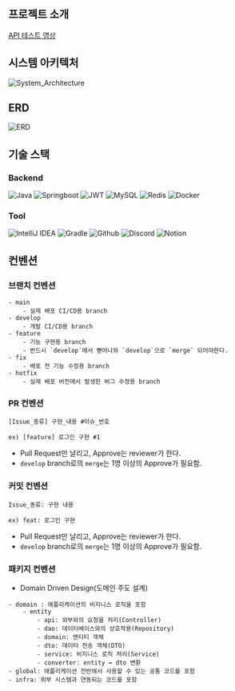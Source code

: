 ## 프로젝트 소개
[API 테스트 영상](https://www.youtube.com/watch?v=Y6SClkNVSwo)

## 시스템 아키텍처
![System_Architecture](https://github.com/user-attachments/assets/bd4cbdd5-3560-42d2-8f76-0dedbb629f1a)

## ERD
![ERD](https://github.com/user-attachments/assets/b9c5ce7c-0f74-4347-bcae-fb721e20679c)

## 기술 스택
### Backend
![Java](https://img.shields.io/badge/java-007396?style=for-the-badge&logo=java&logoColor=white)
![Springboot](https://img.shields.io/badge/springboot-6DB33F?style=for-the-badge&logo=springboot&logoColor=white)
![JWT](https://img.shields.io/badge/jwt-000000?style=for-the-badge&logo=jsonwebtokens&logoColor=white)
![MySQL](https://img.shields.io/badge/mysql-4479A1?style=for-the-badge&logo=mysql&logoColor=white)
![Redis](https://img.shields.io/badge/redis-FF4438?style=for-the-badge&logo=redis&logoColor=white)
![Docker](https://img.shields.io/badge/docker-2496ED?style=for-the-badge&logo=docker&logoColor=white)

### Tool
![IntelliJ IDEA](https://img.shields.io/badge/intellijidea-000000?style=for-the-badge&logo=intellijidea&logoColor=white)
![Gradle](https://img.shields.io/badge/gradle-02303A?style=for-the-badge&logo=gradle&logoColor=white)
![Github](https://img.shields.io/badge/github-181717?style=for-the-badge&logo=github&logoColor=white)
![Discord](https://img.shields.io/badge/discord-5865F2?style=for-the-badge&logo=discord&logoColor=white)
![Notion](https://img.shields.io/badge/notion-000000?style=for-the-badge&logo=notion&logoColor=white)


## 컨벤션
### 브랜치 컨벤션
```
- main
    - 실제 배포 CI/CD용 branch
- develop
    - 개발 CI/CD용 branch
- feature
    - 기능 구현용 branch
    - 반드시 `develop`에서 뻗어나와 `develop`으로 `merge` 되어야한다.
- fix
    - 배포 전 기능 수정용 branch
- hotfix
    - 실제 배포 버전에서 발생한 버그 수정용 branch
```
### PR 컨벤션
```
[Issue_종류] 구현_내용 #이슈_번호

ex) [feature] 로그인 구현 #1
```
- Pull Request만 날리고, Approve는 reviewer가 한다.
- `develop` branch로의 `merge`는 1명 이상의 Approve가 필요함.

### 커밋 컨벤션
```
Issue_종류: 구현 내용

ex) feat: 로그인 구현
```
- Pull Request만 날리고, Approve는 reviewer가 한다.
- `develop` branch로의 `merge`는 1명 이상의 Approve가 필요함.

### 패키지 컨벤션
- Domain Driven Design(도메인 주도 설계)
```
- domain : 애플리케이션의 비지니스 로직을 포함
    - entity
        - api: 외부와의 요청을 처리(Controller)
        - dao: 데이터베이스와의 상호작용(Repository)
        - domain: 엔티티 객체
        - dto: 데이터 전송 객체(DTO)
        - service: 비지니스 로직 처리(Service)
        - converter: entity ↔ dto 변환
- global: 애플리케이션 전반에서 사용할 수 있는 공통 코드를 포함
- infra: 외부 시스템과 연동되는 코드를 포함
```